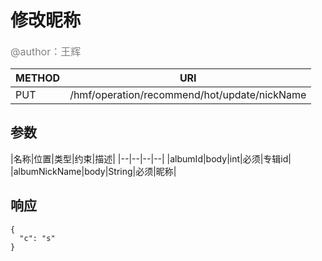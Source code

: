 
# 修改昵称
<font color="gray" size="3">@author：王辉</font>

|METHOD|URI|
|--|--|
|PUT|/hmf/operation/recommend/hot/update/nickName|

## 参数

|名称|位置|类型|约束|描述|
|--|--|--|--|
|albumId|body|int|必须|专辑id|
|albumNickName|body|String|必须|昵称|

## 响应
```
{
  "c": "s"
}
```
